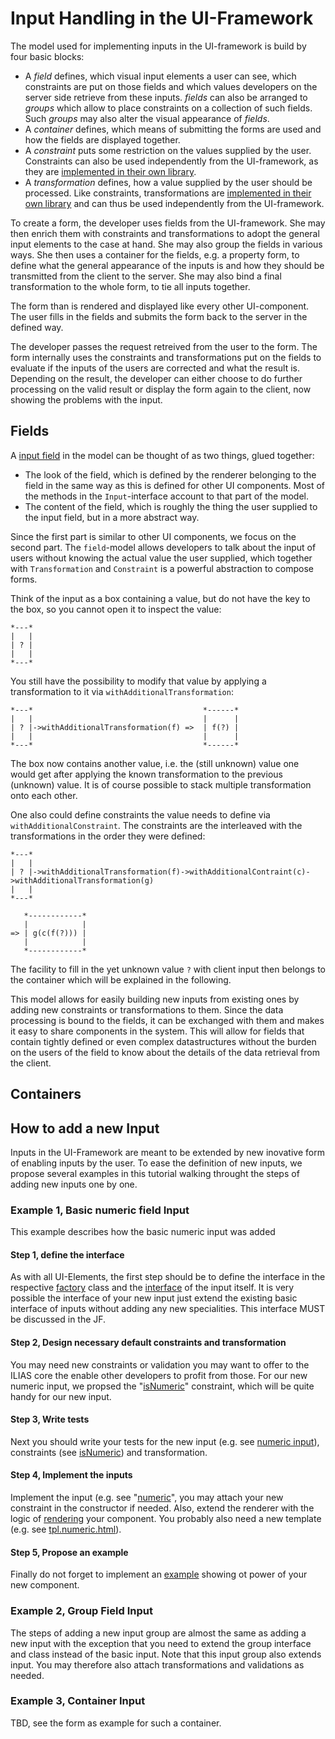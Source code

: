 # Input Handling in the UI-Framework

The model used for implementing inputs in the UI-framework is build by four basic
blocks:

* A *field* defines, which visual input elements a user can see, which constraints
  are put on those fields and which values developers on the server side retrieve
  from these inputs. *fields* can also be arranged to *groups* which allow to place
  constraints on a collection of such fields. Such *groups* may also alter the visual 
  appearance of *fields*.
* A *container*  defines, which means of submitting the forms are used and how
  the fields are displayed together.
* A *constraint* puts some restriction on the values supplied by the user.
  Constraints can also be used independently from the UI-framework, as they are
  [implemented in their own library](src/Validation/README.md).
* A *transformation* defines, how a value supplied by the user should be processed.
  Like constraints, transformations are [implemented in their own library](src/Transformation/README.md)
  and can thus be used independently from the UI-framework.

To create a form, the developer uses fields from the UI-framework. She may then
enrich them with constraints and transformations to adopt the general input
elements to the case at hand. She may also group the fields in various ways.
She then uses a container for the fields, e.g. a property form, to define what
the general appearance of the inputs is and how they should be transmitted from
the client to the server. She may also bind a final transformation to the whole
form, to tie all inputs together.

The form than is rendered and displayed like every other UI-component. The user
fills in the fields and submits the form back to the server in the defined way.

The developer passes the request retreived from the user to the form. The form
internally uses the constraints and transformations put on the fields to evaluate
if the inputs of the users are corrected and what the result is. Depending on
the result, the developer can either choose to do further processing on the valid
result or display the form again to the client, now showing the problems with the
input.

## Fields

A [input field](src/UI/Component/Input/Input.php) in the model can be thought of
as two things, glued together:

* The look of the field, which is defined by the renderer belonging to the field
  in the same way as this is defined for other UI components. Most of the methods
  in the `Input`-interface account to that part of the model.
* The content of the field, which is roughly the thing the user supplied to the
  input field, but in a more abstract way.

Since the first part is similar to other UI components, we focus on the second
part. The `field`-model allows developers to talk about the input of users
without knowing the actual value the user supplied, which together with
`Transformation` and `Constraint` is a powerful abstraction to compose forms.

Think of the input as a box containing a value, but do not have the key to the
box, so you cannot open it to inspect the value:

```
*---*
|   |
| ? |
|   |
*---*
```

You still have the possibility to modify that value by applying a transformation
to it via `withAdditionalTransformation`:

```
*---*                                      *------*
|   |                                      |      |
| ? |->withAdditionalTransformation(f) =>  | f(?) |
|   |                                      |      |
*---*                                      *------*
```

The box now contains another value, i.e. the (still unknown) value one would
get after applying the known transformation to the previous (unknown) value.
It is of course possible to stack multiple transformation onto each other.

One also could define constraints the value needs to define via `withAdditionalConstraint`.
The constraints are the interleaved with the transformations in the order
they were defined:

```
*---*
|   |
| ? |->withAdditionalTransformation(f)->withAdditionalContraint(c)->withAdditionalTransformation(g)
|   |
*---*

   *------------*
   |            |
=> | g(c(f(?))) |
   |            |
   *------------*
```

The facility to fill in the yet unknown value `?` with client input then belongs
to the container which will be explained in the following.

This model allows for easily building new inputs from existing ones by adding new
constraints or transformations to them. Since the data processing is bound to the
fields, it can be exchanged with them and makes it easy to share components in the
system. This will allow for fields that contain tightly defined or even complex
datastructures without the burden on the users of the field to know about the
details of the data retrieval from the client.

## Containers


## How to add a new Input

Inputs in the UI-Framework are meant to be extended by new inovative form of enabling inputs by the user. 
To ease the definition of new inputs, we propose several examples in this tutorial walking throught the steps of 
adding new inputs one by one.

### Example 1, Basic numeric field Input
This example describes how the basic numeric input was added


#### Step 1, define the interface
As with all UI-Elements, the first step should be to define the interface in the respective [factory](src/UI/Component/Input/Field/Factory.php)
class and the [interface](src/UI/Component/Input/Field/numeric.php) of the input itself. It is very possible
the interface of your new input just extend the existing basic interface of inputs without adding any new specialities. 
This interface MUST be discussed in the JF.


#### Step 2, Design necessary default constraints and transformation
You may need new constraints or validation you may want to offer to the ILIAS core the enable other developers to profit
from those. For our new numeric input, we propsed the "[isNumeric](src/Validation/Constraints/IsNumeric.php)" constraint, 
which will be quite handy for our new input.


#### Step 3, Write tests
Next you should write your tests for the new input (e.g. see [numeric input](tests/UI/Component/Input/Field/NumericInputTest.php)), 
constraints (see [isNumeric](tests/Validation/Constraints/StandardConstraintsTest.php)) and transformation.

#### Step 4, Implement the inputs
Implement the input (e.g. see "[numeric](src/UI/Implementation/Component/Input/Field/Numeric.php)", you may attach your new constraint in the constructor if needed.
Also, extend the renderer with the logic of [rendering](src/UI/Implementation/Component/Input/Field/Renderer.php) your component. 
You probably also need a new template (e.g. see [tpl.numeric.html](src/UI/templates/default/Input/tpl.numeric.html)).

#### Step 5, Propose an example
Finally do not forget to implement an [example](src/UI/examples/Input/Field/Numeric/numeric_inputs.php)
showing ot power of your new component.

### Example 2, Group Field Input
The steps of adding a new input group are almost the same as adding a new input with the exception that you need
to extend the group interface and class instead of the basic input. Note that this input group also extends input.
You may therefore also attach transformations and validations as needed.

### Example 3, Container Input
TBD, see the form as example for such a container.

